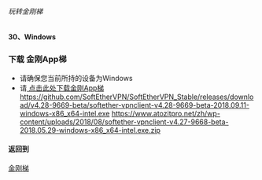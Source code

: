 ###### 玩转金刚梯
#### 30、Windows
### 下载 金刚App梯

- 请确保您当前所持的设备为Windows
- 请[ 点击此处下载金刚App梯 ](
https://github.com/SoftEtherVPN/SoftEtherVPN_Stable/releases/download/v4.28-9669-beta/softether-vpnclient-v4.28-9669-beta-2018.09.11-windows-x86_x64-intel.exe)
https://github.com/SoftEtherVPN/SoftEtherVPN_Stable/releases/download/v4.28-9669-beta/softether-vpnclient-v4.28-9669-beta-2018.09.11-windows-x86_x64-intel.exe
https://www.atozitpro.net/zh/wp-content/uploads/2018/08/softether-vpnclient-v4.27-9668-beta-2018.05.29-windows-x86_x64-intel.exe.zip

#### 返回到
[金刚梯](https://github.com/a2zitpro/web/blob/master/LadderFree/A.md)
